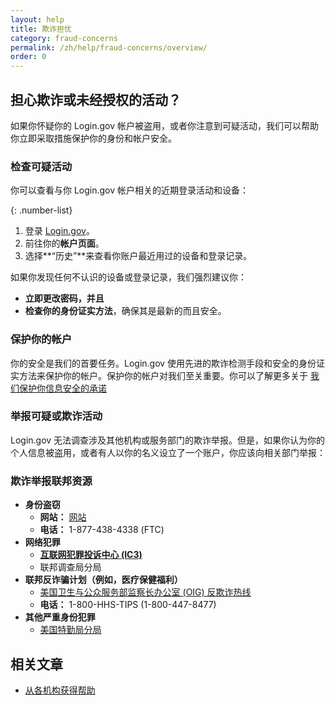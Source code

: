 ```yaml
---
layout: help
title: 欺诈担忧
category: fraud-concerns
permalink: /zh/help/fraud-concerns/overview/
order: 0
---
```

## 担心欺诈或未经授权的活动？
如果你怀疑你的 Login.gov 帐户被盗用，或者你注意到可疑活动，我们可以帮助你立即采取措施保护你的身份和帐户安全。

### 检查可疑活动
你可以查看与你 Login.gov 帐户相关的近期登录活动和设备：

{: .number-list}
1. 登录 [Login.gov](https://secure.login.gov/zh/)。
2. 前往你的**帐户页面**。
3. 选择**“历史”**来查看你账户最近用过的设备和登录记录。

如果你发现任何不认识的设备或登录记录，我们强烈建议你：
   * **立即更改密码，并且**
   * **检查你的身份证实方法**，确保其是最新的而且安全。

### 保护你的帐户
你的安全是我们的首要任务。Login.gov 使用先进的欺诈检测手段和安全的身份证实方法来保护你的帐户。保护你的帐户对我们至关重要。你可以了解更多关于 [我们保护你信息安全的承诺](https://login.gov/zh/policy/)

### 举报可疑或欺诈活动
Login.gov 无法调查涉及其他机构或服务部门的欺诈举报。但是，如果你认为你的个人信息被盗用，或者有人以你的名义设立了一个账户，你应该向相关部门举报：

### 欺诈举报联邦资源
   * **身份盗窃**
      * **网站：** [网站](http://identitytheft.gov)
      * **电话：** 1-877-438-4338 (FTC)
   * **网络犯罪**
      * [**互联网犯罪投诉中心 (IC3)**](https://www.ic3.gov/)
      * 联邦调查局分局
   * **联邦反诈骗计划（例如，医疗保健福利）**
      * [美国卫生与公众服务部监察长办公室 (OIG) 反欺诈热线](https://oig.hhs.gov/fraud/report-fraud/)
      * **电话：** 1-800-HHS-TIPS (1-800-447-8477)
   * **其他严重身份犯罪**
      * [美国特勤局分局](https://www.secretservice.gov/contact/field-offices/)

## 相关文章
* [从各机构获得帮助](/zh/help/specific-agencies/overview/)
